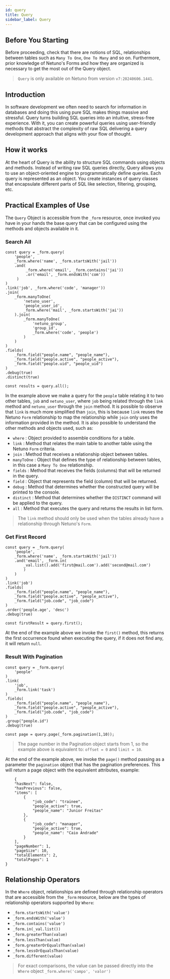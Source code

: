 ```yaml
---
id: query
title: Query
sidebar_label: Query
---
```


## Before You Starting

Before proceeding, check that there are notions of SQL, relationships between tables such as `Many To One`, `One To Many` and so on. Furthermore, prior knowledge of Netuno's Forms and how they are organized is necessary to get the most out of the Query object.
> `Query` is only available on Netuno from version `v7:20240606.1441`.

## Introduction

In software development we often need to search for information in databases and doing this using pure SQL makes things massive and stressful. Query turns building SQL queries into an intuitive, stress-free experience. With it, you can create powerful queries using user-friendly methods that abstract the complexity of raw SQL delivering a query development approach that aligns with your flow of thought.

## How it works

At the heart of Query is the ability to structure SQL commands using objects and methods. Instead of writing raw SQL queries directly, Query allows you to use an object-oriented engine to programmatically define queries. Each query is represented as an object. You create instances of query classes that encapsulate different parts of SQL like selection, filtering, grouping, etc.

## Practical Examples of Use

The `Query` Object is accessible from the `_form` resource, once invoked you have in your hands the base query that can be configured using the methods and objects available in it.

### Search All

```
const query = _form.query(
    'people',
    _form.where('name', _form.startsWith('jail'))
    .and(
         _form.where('email', _form.contains('jai'))
         .or('email', _form.endsWith('com'))
     )
)
.link('job', _form.where('code', 'manager'))
.join(
    _form.manyToOne(
        'netuno_user', 
        'people_user_id',  
        _form.where('mail', _form.startsWith('jai'))
    ).join(
        _form.manyToOne(
            'netuno_group',
            'group_id',
            _form.where('code', 'people')
        )
    )
)
.fields(
    _form.field("people.name", "people_name"),
    _form.field("people.active", "people_active"),
    _form.field("people.uid", "people_uid")
)
.debug(true)
.distinct(true)

const results = query.all();
```

In the example above we make a query for the `people` table relating it to two other tables, `job` and `netuno_user`, where `job` being related through the `link` method and `netuno_user` through the `join` method. It is possible to observe that `link` is much more simplified than `join`, this is because `link` reuses the Netuno `Form` relationship to map the relationship while `join` only uses the information provided in the method. It is also possible to understand the other methods and objects used, such as:

- `where` : Object provided to assemble conditions for a table.
- `link` : Method that relates the main table to another table using the Netuno `Form` criteria.
- `join` : Method that receives a relationship object between tables.
- `manyToOne` : Object that defines the type of relationship between tables, in this case a `Many To One` relationship.
- `fields` : Method that receives the fields (columns) that will be returned in the query.
- `field` : Object that represents the field (column) that will be returned.
- `debug` : Method that determines whether the constructed query will be printed to the console.
- `distinct` : Method that determines whether the `DISTINCT` command will be applied to the query.
- `all` : Method that executes the query and returns the results in list form.

> The `link` method should only be used when the tables already have a relationship through Netuno's `Form`.

### Get First Record

```
const query = _form.query(
    'people',
    _form.where('name', _form.startsWith('jail'))
    .and('email', _form.in(
        _val.list().add('first@mail.com').add('second@mail.com')
        )
    )
)
.link('job')
.fields(
    _form.field("people.name", "people_name"),
    _form.field("people.active", "people_active"),
    _form.field("job.code", "job_code")
)
.order('people.age', 'desc')
.debug(true)

const firstResult = query.first();
```
At the end of the example above we invoke the `first()` method, this returns the first occurrence found when executing the query, if it does not find any, it will return `null`.

### Result With Pagination

```
const query = _form.query(
    'people'
)
.link(
    'job', 
    _form.link('task')
)
.fields(
    _form.field("people.name", "people_name"),
    _form.field("people.active", "people_active"),
    _form.field("job.code", "job_code")
)
.group("people.id")
.debug(true)

const page = query.page(_form.pagination(1,10));
```
> The page number in the Pagination object starts from 1, so the example above is equivalent to: `offset = 0` and `limit = 10`. 

At the end of the example above, we invoke the `page()` method passing as a parameter the `pagination` object that has the pagination preferences. This will return a page object with the equivalent attributes, example:

```
    {
	"hasNext": false,
	"hasPrevious": false,
	"items": [
		{
			"job_code": "trainee",
			"people_active": true,
			"people_name": "Junior Freitas"
		},
		{
			"job_code": "manager",
			"people_active": true,
			"people_name": "Caio Andrade"
		}
	],
	"pageNumber": 1,
	"pageSize": 10,
	"totalElements": 2,
	"totalPages": 1
}
```    

## Relationship Operators

In the `Where` object, relationships are defined through relationship operators that are accessible from the `_form` resource, below are the types of relationship operators supported by `Where`:
-  `_form.startsWith('value')`
-  `_form.endsWith('value')`
-  `_form.contains('value')`
-  `_form.in(_val.list())`
-  `_form.greaterThan(value)`
-  `_form.lessThan(value)`
-  `_form.greaterOrEqualsThan(value)`
-  `_form.lessOrEqualsThan(value)`
-  `_form.different(value)`

> For exact comparisons, the value can be passed directly into the `Where` object `_form.where('campo', 'valor')`

